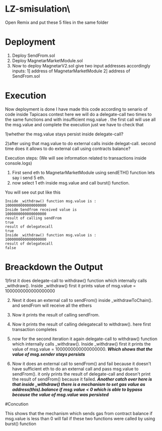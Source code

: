 # LZ-smisulation\
Open Remix and put these 5 files in the same folder

# Deployment
1) Deploy SendFrom.sol 
2) Deploy MagnetarMarketModule.sol 
3) Now to deploy MagnetarV2.sol give two input addresses accordingly 
        inputs: 1] address of MagnetarMarketModule
                 2] address of SendFrom.sol

# Execution
Now deployment is done I have made this code according to senario of code inside Tapicaos contest
here we will do a delegate-call two times to the same functions and with insufficient msg.value . 
the first call will use all the msg.value and complete the execution just we have to check that 

1)whether the msg.value stays persist inside delegate-call?

2)after using that mag.value to do external calls inside delegat-call. second time does it allows to do external call using contracts balance?

Execution steps: (We will see information related to transactions inside console.logs)
1) First send eth to MagnetarMarketModule using sendETH() function lets say i send 5 eth.
2) now select 1 eth inside msg.value and call burst() function.

You will see out put like this 
```
Inside _withdraw() function msg.value is :
1000000000000000000
Inside Sendfrom received value is
1000000000000000000
result of calling sendFrom
true
result of delegatecall
true
Inside _withdraw() function msg.value is :
1000000000000000000
result of delegatecall
false
```
# Breackdown the Output
1)first it does delegate-call to withdraw() function which internally calls _withdraw(). Inside _withdraw() first it prints value of msg.value = 1000000000000000000

2) Next it does an external call to sendFrom() inside _withdrawToChain().  and sendFrom will receive all the ethers 

3) Now it prints the result of calling sendFrom.

4) Now it prints the result of calling delegatecall to withdraw(). here first transaction completes

5) now for the second iteration it again delegate-call to withdraw() function which internally calls _withdraw().
   Inside _withdraw() first it prints the value of msg.value = 1000000000000000000. ***Which shows that the value of msg.sender stays persists***

6) Now it does an external call to sendFrom() and fail because it doesn't have sufficient eth to do an external call and pass msg.value to sendFrom(). it only prints the result of delegate-call and doesn't print the result of sendFrom() because it failed.
   ***Another catch over here is that inside _withdraw() there is a  mechanism to set gas value as address(this).balance if msg.value < 0 which is able to bypass because the value of msg.value was persisted***

#Concution 

This shows that the mechanism which sends gas from contract balance if msg.value is less than 0 will fail if these two functions were called by using burst() function 

